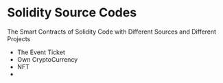 # Solidity Source Codes

The Smart Contracts of Solidity Code with Different Sources and Different Projects

* The Event Ticket
* Own CryptoCurrency
* NFT
* 
